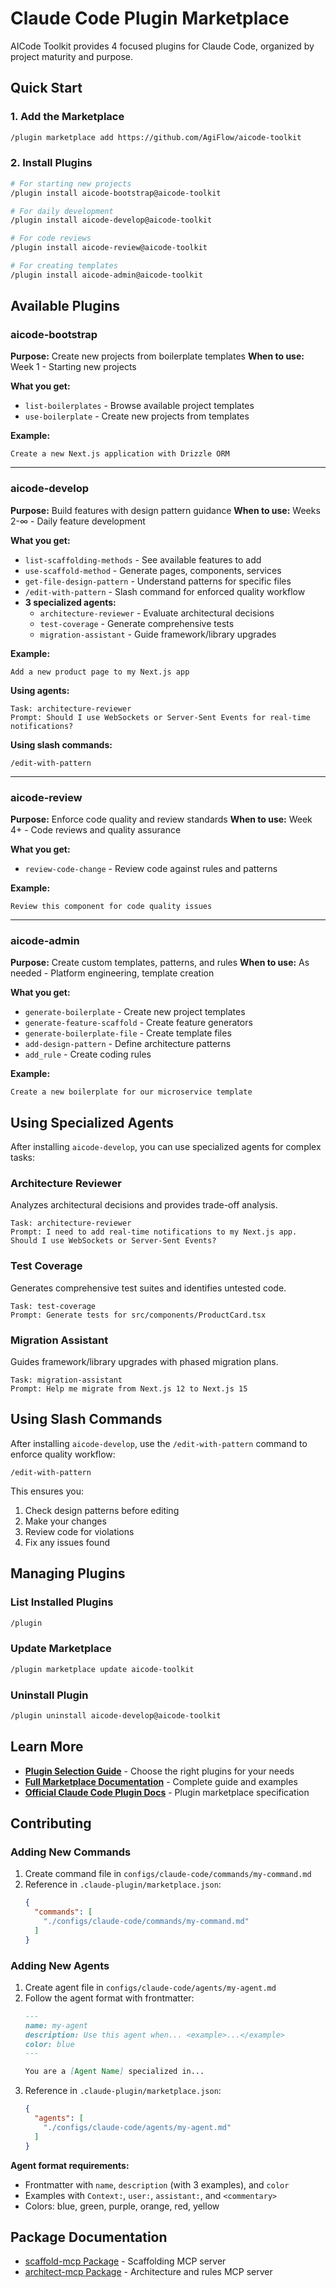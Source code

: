 # Claude Code Plugin Marketplace

AICode Toolkit provides 4 focused plugins for Claude Code, organized by project maturity and purpose.

## Quick Start

### 1. Add the Marketplace
```bash
/plugin marketplace add https://github.com/AgiFlow/aicode-toolkit
```

### 2. Install Plugins
```bash
# For starting new projects
/plugin install aicode-bootstrap@aicode-toolkit

# For daily development
/plugin install aicode-develop@aicode-toolkit

# For code reviews
/plugin install aicode-review@aicode-toolkit

# For creating templates
/plugin install aicode-admin@aicode-toolkit
```

## Available Plugins

### aicode-bootstrap
**Purpose:** Create new projects from boilerplate templates
**When to use:** Week 1 - Starting new projects

**What you get:**
- `list-boilerplates` - Browse available project templates
- `use-boilerplate` - Create new projects from templates

**Example:**
```
Create a new Next.js application with Drizzle ORM
```

---

### aicode-develop
**Purpose:** Build features with design pattern guidance
**When to use:** Weeks 2-∞ - Daily feature development

**What you get:**
- `list-scaffolding-methods` - See available features to add
- `use-scaffold-method` - Generate pages, components, services
- `get-file-design-pattern` - Understand patterns for specific files
- `/edit-with-pattern` - Slash command for enforced quality workflow
- **3 specialized agents:**
  - `architecture-reviewer` - Evaluate architectural decisions
  - `test-coverage` - Generate comprehensive tests
  - `migration-assistant` - Guide framework/library upgrades

**Example:**
```
Add a new product page to my Next.js app
```

**Using agents:**
```
Task: architecture-reviewer
Prompt: Should I use WebSockets or Server-Sent Events for real-time notifications?
```

**Using slash commands:**
```
/edit-with-pattern
```

---

### aicode-review
**Purpose:** Enforce code quality and review standards
**When to use:** Week 4+ - Code reviews and quality assurance

**What you get:**
- `review-code-change` - Review code against rules and patterns

**Example:**
```
Review this component for code quality issues
```

---

### aicode-admin
**Purpose:** Create custom templates, patterns, and rules
**When to use:** As needed - Platform engineering, template creation

**What you get:**
- `generate-boilerplate` - Create new project templates
- `generate-feature-scaffold` - Create feature generators
- `generate-boilerplate-file` - Create template files
- `add-design-pattern` - Define architecture patterns
- `add_rule` - Create coding rules

**Example:**
```
Create a new boilerplate for our microservice template
```

## Using Specialized Agents

After installing `aicode-develop`, you can use specialized agents for complex tasks:

### Architecture Reviewer
Analyzes architectural decisions and provides trade-off analysis.

```
Task: architecture-reviewer
Prompt: I need to add real-time notifications to my Next.js app. Should I use WebSockets or Server-Sent Events?
```

### Test Coverage
Generates comprehensive test suites and identifies untested code.

```
Task: test-coverage
Prompt: Generate tests for src/components/ProductCard.tsx
```

### Migration Assistant
Guides framework/library upgrades with phased migration plans.

```
Task: migration-assistant
Prompt: Help me migrate from Next.js 12 to Next.js 15
```

## Using Slash Commands

After installing `aicode-develop`, use the `/edit-with-pattern` command to enforce quality workflow:

```
/edit-with-pattern
```

This ensures you:
1. Check design patterns before editing
2. Make your changes
3. Review code for violations
4. Fix any issues found

## Managing Plugins

### List Installed Plugins
```bash
/plugin
```

### Update Marketplace
```bash
/plugin marketplace update aicode-toolkit
```

### Uninstall Plugin
```bash
/plugin uninstall aicode-develop@aicode-toolkit
```

## Learn More

- **[Plugin Selection Guide](../docs/claude-code/PLUGIN_SELECTION_GUIDE.md)** - Choose the right plugins for your needs
- **[Full Marketplace Documentation](../docs/claude-code/MARKETPLACE.md)** - Complete guide and examples
- **[Official Claude Code Plugin Docs](https://docs.claude.com/en/docs/claude-code/plugin-marketplaces)** - Plugin marketplace specification

## Contributing

### Adding New Commands

1. Create command file in `configs/claude-code/commands/my-command.md`
2. Reference in `.claude-plugin/marketplace.json`:
   ```json
   {
     "commands": [
       "./configs/claude-code/commands/my-command.md"
     ]
   }
   ```

### Adding New Agents

1. Create agent file in `configs/claude-code/agents/my-agent.md`
2. Follow the agent format with frontmatter:
   ```markdown
   ---
   name: my-agent
   description: Use this agent when... <example>...</example>
   color: blue
   ---

   You are a [Agent Name] specialized in...
   ```
3. Reference in `.claude-plugin/marketplace.json`:
   ```json
   {
     "agents": [
       "./configs/claude-code/agents/my-agent.md"
     ]
   }
   ```

**Agent format requirements:**
- Frontmatter with `name`, `description` (with 3 examples), and `color`
- Examples with `Context:`, `user:`, `assistant:`, and `<commentary>`
- Colors: blue, green, purple, orange, red, yellow

## Package Documentation

- [scaffold-mcp Package](../packages/scaffold-mcp/README.md) - Scaffolding MCP server
- [architect-mcp Package](../packages/architect-mcp/README.md) - Architecture and rules MCP server
